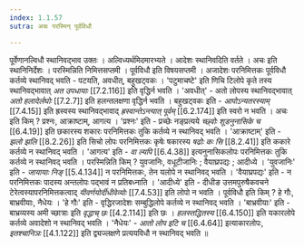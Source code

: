 ```yaml
---
index: 1.1.57
sutra: अचः परस्मिन् पूर्वविधौ

---
```

पूर्वेणानल्विधौ स्थानिवद्भाव उक्तः । अल्विध्यर्थमिदमारभ्यते । आदेशः स्थानिवदिति वर्तते । अचः इति स्थानिनिर्देशः । परस्मिन्निति निमित्तसप्तमी । पूर्वविधौ इति विषयसप्तमी । अजादेशः परनिमित्तकः पूर्वविधौ कर्तव्ये स्थानिवद् भवति - पटयति, अवधीत्, बहुखट्वकः । 'पटुमाचष्टे' इति णिचि टिलोपे कृते तस्य स्थानिवद्भावात्  _अत उपधायाः_ [[7.2.116]] इति वृद्धिर्न भवति । 'अवधीत्' - अतो लोपस्य स्थानिवद्भावात्  _अतो हलादेर्लघोः_ [[7.2.7]] इति हलन्तलक्षणा वृद्धिर्न भवति । बहुखट्वकः इति - _आपोऽन्यतरस्याम्_ [[7.4.15]] इति ह्रस्वस्य स्थानिवद्भावाद् _ह्रस्वान्तेऽन्त्यात् पूर्वम्_ [[6.2.174]] इति स्वरो न भवति । अचः इति किम् ? प्रश्नः, आक्राष्टाम्, आगत्य । 'प्रश्नः' इति - प्रच्छेः नङ्प्रत्यये _च्छ्वोः शूडनुनासिके च_ [[6.4.19]] इति छकारस्य शकारः परनिमित्तकः तुकि कर्तव्ये न स्थानिवद् भवति । 'आक्राष्टाम्' इति - _झलो झलि_ [[8.2.26]] इति सिचो लोपः परनिमित्तकः कृषेः षकारस्य _षढोः कः सि_ [[8.2.41]] इति ककारे कर्तव्ये न स्थानिवद् भवति । 'आगत्य' इति - _वा ल्यपि_ [[6.4.38]] इत्यनुनासिकलोपः परनिमित्तकः तुकि कर्तव्ये न स्थानिवद् भवति । परस्मिन्निति किम् ? युवजानिः, वधूटीजानिः ; वैयाघ्रपद्यः ; आदीध्ये । 'युवजानिः' इति - _जायायाः निङ्_ [[5.4.134]] न परनिमित्तकः, तेन यलोपे न स्थानिवद् भवति । 'वैयाघ्रपद्यः' इति - न परनिमित्तकः पादस्य अन्तलोपः पद्भावं न प्रतिबध्नाति । 'आदीध्ये' इति - दीधीङ उत्तमपुरुषैकवचने टेरेत्वस्यापरनिमित्तकत्वाद् _यीवर्णयोर्दीधीवेव्योः_ [[7.4.53]] इति लोपो न भवति । पूर्वविधौ इति किम् ? हे गौः, बाभ्रवीयाः, नैधेयः । 'हे गौः' इति - वृद्धिरजादेशः सम्बुद्धिलोपे कर्तव्ये न स्थानिवद् भवति । 'बाभ्रवीयाः' इति - बाभ्रव्यस्य अमी च्छात्राः इति _वृद्धाच् छः_ [[4.2.114]] इति छः । _हलस्तद्धितस्य_ [[6.4.150]] इति यकारलोपे कर्तव्ये अवादेशो न स्थानिवद् भवति । 'नैधेयः' -  _आतो लोप इटि च_ [[6.4.64]] इत्याकारलोपः, _इतश्चानिञः_ [[4.1.122]] इति द्व्यज्लक्षणे प्रत्ययविधौ न स्थानिवद् भवति ॥